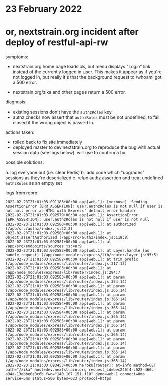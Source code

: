 # 23 February 2022
# or, nextstrain.org incident after deploy of restful-api-rw

symptoms:

- nextstrain.org home page loads ok, but menu displays "Login" link instead of
  the currently logged in user.  This makes it appear as if you're not logged
  in, but really it's that the background request to /whoami got a 500 error.

- nextstrain.org/zika and other pages return a 500 error.

diagnosis:

- existing sessions don't have the `authzRoles` key
- authz checks now assert that `authzRoles` must be not undefined, to fail
  closed if the wrong object is passed in.

actions taken:

- rolled back to fix site immediately
- deployed master to dev.nextstrain.org to reproduce the bug with actual
  session data (see logs below).  will use to confirm a fix.

possible solutions:

a. log everyone out (i.e. clear Redis)
b. add code which "upgrades" sessions as they're deserialized
c. relax authz assertion and treat undefined `authzRoles` as an empty set

logs from repro:

```
2022-02-23T21:01:03.091183+00:00 app[web.1]: [verbose]  Sending AssertionError [ERR_ASSERTION]: user.authzRoles is not null if user is not null error as HTML with Express' default error handler
2022-02-23T21:01:03.092579+00:00 app[web.1]: AssertionError [ERR_ASSERTION]: user.authzRoles is not null if user is not null
2022-02-23T21:01:03.092580+00:00 app[web.1]: at authorized (/app/src/authz/index.js:22:3)
2022-02-23T21:01:03.092580+00:00 app[web.1]: at Object.assertAuthorized (/app/src/authz/index.js:118:8)
2022-02-23T21:01:03.092581+00:00 app[web.1]: at /app/src/endpoints/sources.js:48:9
2022-02-23T21:01:03.092582+00:00 app[web.1]: at Layer.handle [as handle_request] (/app/node_modules/express/lib/router/layer.js:95:5)
2022-02-23T21:01:03.092582+00:00 app[web.1]: at trim_prefix (/app/node_modules/express/lib/router/index.js:317:13)
2022-02-23T21:01:03.092583+00:00 app[web.1]: at /app/node_modules/express/lib/router/index.js:284:7
2022-02-23T21:01:03.092583+00:00 app[web.1]: at param (/app/node_modules/express/lib/router/index.js:354:14)
2022-02-23T21:01:03.092583+00:00 app[web.1]: at param (/app/node_modules/express/lib/router/index.js:365:14)
2022-02-23T21:01:03.092584+00:00 app[web.1]: at param (/app/node_modules/express/lib/router/index.js:365:14)
2022-02-23T21:01:03.092584+00:00 app[web.1]: at param (/app/node_modules/express/lib/router/index.js:365:14)
2022-02-23T21:01:03.092584+00:00 app[web.1]: at param (/app/node_modules/express/lib/router/index.js:365:14)
2022-02-23T21:01:03.092585+00:00 app[web.1]: at param (/app/node_modules/express/lib/router/index.js:365:14)
2022-02-23T21:01:03.092585+00:00 app[web.1]: at param (/app/node_modules/express/lib/router/index.js:365:14)
2022-02-23T21:01:03.092585+00:00 app[web.1]: at param (/app/node_modules/express/lib/router/index.js:365:14)
2022-02-23T21:01:03.092585+00:00 app[web.1]: at param (/app/node_modules/express/lib/router/index.js:365:14)
2022-02-23T21:01:03.092586+00:00 app[web.1]: at param (/app/node_modules/express/lib/router/index.js:365:14)
2022-02-23T21:01:03.093453+00:00 heroku[router]: at=info method=GET path="/zika" host=dev.nextstrain.org request_id=bec246f4-c528-460c-a34a-13ebbe0e8c6b fwd="140.107.151.110" dyno=web.1 connect=0ms service=5ms status=500 bytes=623 protocol=https
```
